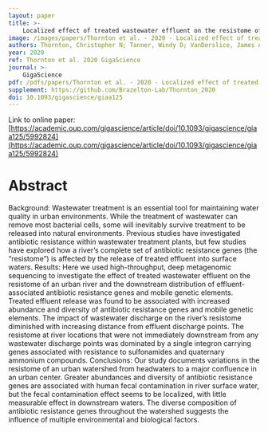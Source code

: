 ```yaml
---
layout: paper
title: >-
    Localized effect of treated wastewater effluent on the resistome of an urban watershed
image: /images/papers/Thornton et al. - 2020 - Localized effect of treated wastewater effluent on2.png
authors: Thornton, Christopher N; Tanner, Windy D; VanDerslice, James A; Brazelton, William J
year: 2020
ref: Thornton et al. 2020 GigaScience
journal: >-
    GigaScience
pdf: /pdfs/papers/Thornton et al. - 2020 - Localized effect of treated wastewater effluent on2.pdf
supplement: https://github.com/Brazelton-Lab/Thornton_2020
doi: 10.1093/gigascience/giaa125
---
```


Link to online paper: [https://academic.oup.com/gigascience/article/doi/10.1093/gigascience/giaa125/5992824](https://academic.oup.com/gigascience/article/doi/10.1093/gigascience/giaa125/5992824)

# Abstract

Background: Wastewater treatment is an essential tool for maintaining water quality in urban environments. While the treatment of wastewater can remove most bacterial cells, some will inevitably survive treatment to be released into natural environments. Previous studies have investigated antibiotic resistance within wastewater treatment plants, but few studies have explored how a river’s complete set of antibiotic resistance genes (the “resistome”) is affected by the release of treated effluent into surface waters. Results: Here we used high-throughput, deep metagenomic sequencing to investigate the effect of treated wastewater effluent on the resistome of an urban river and the downstream distribution of effluent-associated antibiotic resistance genes and mobile genetic elements. Treated effluent release was found to be associated with increased abundance and diversity of antibiotic resistance genes and mobile genetic elements. The impact of wastewater discharge on the river’s resistome diminished with increasing distance from effluent discharge points. The resistome at river locations that were not immediately downstream from any wastewater discharge points was dominated by a single integron carrying genes associated with resistance to sulfonamides and quaternary ammonium compounds. Conclusions: Our study documents variations in the resistome of an urban watershed from headwaters to a major confluence in an urban center. Greater abundances and diversity of antibiotic resistance genes are associated with human fecal contamination in river surface water, but the fecal contamination effect seems to be localized, with little measurable effect in downstream waters. The diverse composition of antibiotic resistance genes throughout the watershed suggests the influence of multiple environmental and biological factors.

